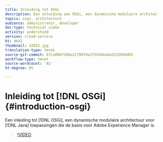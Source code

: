 ```yaml
---
title: Inleiding tot OSGi
description: Een inleiding aan OSGi, een dynamische modulaire architectuur voor toepassingen van Java die de basis voor Adobe Experience Manager is.
topics: osgi, architecture
audience: administrator, developer
doc-type: technical video
activity: understand
version: cloud-service
kt: 4642
thumbnail: 32031.jpg
translation-type: tm+mt
source-git-commit: 67ca08bf386a217807da3755d46abed225050d02
workflow-type: tm+mt
source-wordcount: '41'
ht-degree: 0%

---
```



# Inleiding tot [!DNL OSGi] {#introduction-osgi}

Een inleiding tot [!DNL OSGi], een dynamische modulaire architectuur voor [!DNL Java] toepassingen die de basis voor Adobe Experience Manager is.

>[!VIDEO](https://video.tv.adobe.com/v/32031/?quality=12&learn=on)